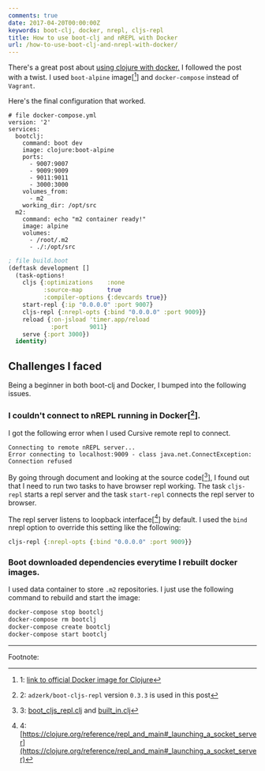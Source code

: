 ```yaml
---
comments: true
date: 2017-04-20T00:00:00Z
keywords: boot-clj, docker, nrepl, cljs-repl
title: How to use boot-clj and nREPL with Docker
url: /how-to-use-boot-clj-and-nrepl-with-docker/
---
```


There's a great post about [using clojure with docker.](http://blog.dominic.io/vagrant-docker-and-clojure/) I followed the post with a twist. I used `boot-alpine` image[[^1]] and `docker-compose` instead of `Vagrant`.

Here's the final configuration that worked.

```
# file docker-compose.yml
version: '2'
services:
  bootclj:
    command: boot dev
    image: clojure:boot-alpine
    ports:
      - 9007:9007
      - 9009:9009
      - 9011:9011
      - 3000:3000
    volumes_from:
      - m2
    working_dir: /opt/src
  m2:
    command: echo "m2 container ready!"
    image: alpine
    volumes:
      - /root/.m2
      - ./:/opt/src
```

```clojure
; file build.boot
(deftask development []
  (task-options!
    cljs {:optimizations    :none
          :source-map       true
          :compiler-options {:devcards true}}
    start-repl {:ip "0.0.0.0" :port 9007}
    cljs-repl {:nrepl-opts {:bind "0.0.0.0" :port 9009}}
    reload {:on-jsload 'timer.app/reload
            :port      9011}
    serve {:port 3000})
  identity)
```

## Challenges I faced

Being a beginner in both boot-clj and Docker, I bumped into the following issues.

### I couldn't connect to nREPL running in Docker[[^2]].

I got the following error when I used Cursive remote repl to connect.
```
Connecting to remote nREPL server...
Error connecting to localhost:9009 - class java.net.ConnectException: Connection refused
```
By going through document and looking at the source code[[^3]], I found out that I need to run two tasks to have browser repl working. The task `cljs-repl` starts a repl server and the task `start-repl` connects the repl server to browser. 

The repl server listens to loopback interface[[^4]] by default. I used the `bind` nrepl option to override this setting like the following:
```clojure
cljs-repl {:nrepl-opts {:bind "0.0.0.0" :port 9009}}
```

### Boot downloaded dependencies everytime I rebuilt docker images.

I used data container to store `.m2` repositories. I just use the following command to rebuild and start the image:
```bash
docker-compose stop bootclj 
docker-compose rm bootclj
docker-compose create bootclj
docker-compose start bootclj
```

---
Footnote:

[^1]: 1: [link to official Docker image for Clojure](https://hub.docker.com/_/clojure/)
[^2]: 2: `adzerk/boot-cljs-repl` version `0.3.3` is used in this post
[^3]: 3: [boot_cljs_repl.clj](https://github.com/adzerk-oss/boot-cljs-repl/blob/master/src/adzerk/boot_cljs_repl.clj#L204) and [built_in.clj](https://github.com/boot-clj/boot/blob/2.6.0/boot/core/src/boot/task/built_in.clj#L371)
[^4]: 4: [https://clojure.org/reference/repl_and_main#_launching_a_socket_server](https://clojure.org/reference/repl_and_main#_launching_a_socket_server)
